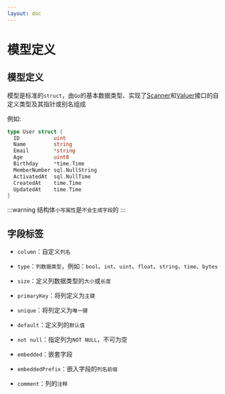 ```yaml
---
layout: doc
---
```


# 模型定义

## 模型定义
模型是标准的`struct`，由`Go`的基本数据类型、实现了[Scanner](https://pkg.go.dev/database/sql#Scanner)和[Valuer](https://pkg.go.dev/database/sql/driver#Valuer)接口的自定义类型及其指针或别名组成

例如:

```Go
type User struct {
  ID           uint
  Name         string
  Email        *string
  Age          uint8
  Birthday     *time.Time
  MemberNumber sql.NullString
  ActivatedAt  sql.NullTime
  CreatedAt    time.Time
  UpdatedAt    time.Time
}
```

:::warning
结构体`小写属性`是`不会生成字段`的
:::

## 字段标签

- `column`：自定义`列名`

- `type`：`列数据类型`，例如：`bool`、`int`、`uint`、`float`、`string`、`time`、`bytes`
- `size`：定义列数据类型的`大小`或`长度`
- `primaryKey`：将列定义为`主键`
- `unique`：将列定义为`唯一键`
- `default`：定义列的`默认值`
- `not null`：指定列为`NOT NULL`，不可为空
- `embedded`：嵌套字段
- `embeddedPrefix`：嵌入字段的`列名前缀`
- `comment`：列的`注释`


